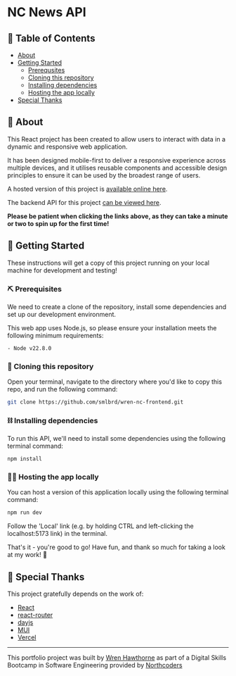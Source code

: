 # NC News API

## 📖 Table of Contents

- [About](#about)
- [Getting Started](#getting-started)
  - [Prerequsites](#prerequisites)
  - [Cloning this repository](#cloning)
  - [Installing dependencies](#dependencies)
  - [Hosting the app locally](#localhost)
- [Special Thanks](#special-thanks)

## 🦇 About <a name = "about"></a>

This React project has been created to allow users to interact with data in a dynamic and responsive web application.

It has been designed mobile-first to deliver a responsive experience across multiple devices, and it utilises reusable components and accessible design principles to ensure it can be used by the broadest range of users.

A hosted version of this project is [available online here](https://wren-nc-news-frontend.vercel.app/articles).

The backend API for this project [can be viewed here](https://github.com/smlbrd/wren-nc-news-api/blob/main/README.md).

**Please be patient when clicking the links above, as they can take a minute or two to spin up for the first time!**

## 🚀 Getting Started <a name = "getting-started"></a>

These instructions will get a copy of this project running on your local machine for development and testing!

### ⛏️ Prerequisites <a name = "prerequisites"></a>

We need to create a clone of the repository, install some dependencies and set up our development environment.

This web app uses Node.js, so please ensure your installation meets the following minimum requirements:

```bash
- Node v22.8.0
```

### 🐏 Cloning this repository <a name = "cloning"></a>

Open your terminal, navigate to the directory where you'd like to copy this repo, and run the following command:

```bash
git clone https://github.com/smlbrd/wren-nc-frontend.git
```

### ⛓️ Installing dependencies <a name = "dependencies"></a>

To run this API, we'll need to install some dependencies using the following terminal command:

```bash
npm install
```

### 🏃‍♀️ Hosting the app locally <a name = "localhost"></a>

You can host a version of this application locally using the following terminal command:

```bash
npm run dev
```

Follow the 'Local' link (e.g. by holding CTRL and left-clicking the localhost:5173 link) in the terminal.

That's it - you're good to go! Have fun, and thank so much for taking a look at my work! 🙌

## 🎉 Special Thanks <a name = "special-thanks"></a>

This project gratefully depends on the work of:

- [React](https://react.dev/)
- [react-router](https://reactrouter.com/)
- [dayjs](https://day.js.org/)
- [MUI](https://mui.com/)
- [Vercel](https://vercel.com)

---

This portfolio project was built by [Wren Hawthorne](https://github.com/smlbrd) as part of a Digital Skills Bootcamp in Software Engineering provided by [Northcoders](https://northcoders.com/)
